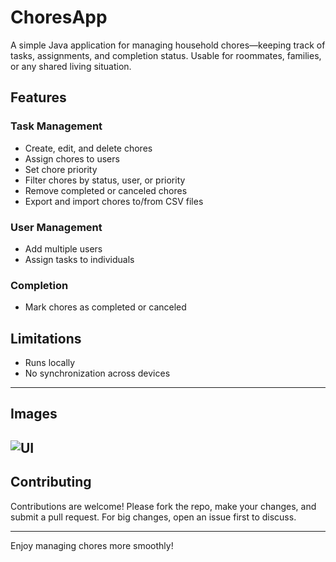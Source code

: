 # ChoresApp

A simple Java application for managing household chores—keeping track of tasks, assignments, and completion status. Usable for roommates, families, or any shared living situation.

## Features

### Task Management
- Create, edit, and delete chores  
- Assign chores to users  
- Set chore priority  
- Filter chores by status, user, or priority  
- Remove completed or canceled chores  
- Export and import chores to/from CSV files

### User Management
- Add multiple users  
- Assign tasks to individuals

### Completion
- Mark chores as completed or canceled

##  Limitations
- Runs locally  
- No synchronization across devices
---

## Images
![UI](screenshots/overview)
---


## Contributing

Contributions are welcome! Please fork the repo, make your changes, and submit a pull request. For big changes, open an issue first to discuss.

---

Enjoy managing chores more smoothly!
